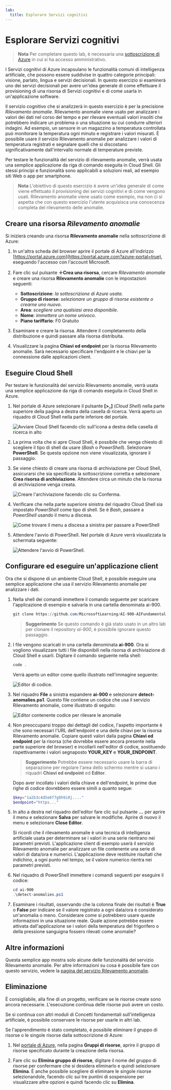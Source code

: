 ```yaml
---
lab:
  title: Esplorare Servizi cognitivi
---
```


# <a name="explore-cognitive-services"></a>Esplorare Servizi cognitivi

> **Nota** Per completare questo lab, è necessaria una [sottoscrizione di Azure](https://azure.microsoft.com/free?azure-portal=true) in cui si ha accesso amministrativo.

I Servizi cognitivi di Azure incapsulano le funzionalità comuni di intelligenza artificiale, che possono essere suddivise in quattro categorie principali: visione, parlato, lingua e servizi decisionali. In questo esercizio si esaminerà uno dei servizi decisionali per avere un'idea generale di come effettuare il provisioning di una risorsa di Servizi cognitivi e di come usarla in un'applicazione software.

Il servizio cognitivo che si analizzerà in questo esercizio è per la precisione *Rilevamento anomalie*. Rilevamento anomalie viene usato per analizzare i valori dei dati nel corso del tempo e per rilevare eventuali valori insoliti che potrebbero indicare un problema o una situazione su cui condurre ulteriori indagini. Ad esempio, un sensore in un magazzino a temperatura controllata può monitorare la temperatura ogni minuto e registrare i valori misurati. È possibile usare il servizio Rilevamento anomalie per analizzare i valori di temperatura registrati e segnalare quelli che si discostano significativamente dall'intervallo normale di temperature previste.

Per testare le funzionalità del servizio di rilevamento anomalie, verrà usata una semplice applicazione da riga di comando eseguita in Cloud Shell. Gli stessi principi e funzionalità sono applicabili a soluzioni reali, ad esempio siti Web o app per smartphone.

> **Nota** L'obiettivo di questo esercizio è avere un'idea generale di come viene effettuato il provisioning dei servizi cognitivi e di come vengono usati. Rilevamento anomalie viene usato come esempio, ma non ci si aspetta che con questo esercizio l'utente acquisisca una conoscenza completa del rilevamento delle anomalie.

## <a name="create-an-anomaly-detector-resource"></a>Creare una risorsa *Rilevamento anomalie*

Si inizierà creando una risorsa **Rilevamento anomalie** nella sottoscrizione di Azure:

1. In un'altra scheda del browser aprire il portale di Azure all'indirizzo [https://portal.azure.com](https://portal.azure.com?azure-portal=true), eseguendo l'accesso con l'account Microsoft.

1. Fare clic sul pulsante **&#65291;Crea una risorsa**, cercare *Rilevamento anomalie* e creare una risorsa **Rilevamento anomalie** con le impostazioni seguenti:
    - **Sottoscrizione**: *la sottoscrizione di Azure usata*.
    - **Gruppo di risorse**: *selezionare un gruppo di risorse esistente o crearne uno nuovo*.
    - **Area**: *scegliere una qualsiasi area disponibile*.
    - **Nome**: *immettere un nome univoco*.
    - **Piano tariffario**: F0 Gratuito

1. Esaminare e creare la risorsa. Attendere il completamento della distribuzione e quindi passare alla risorsa distribuita.

1. Visualizzare la pagina **Chiavi ed endpoint** per la risorsa Rilevamento anomalie. Sarà necessario specificare l'endpoint e le chiavi per la connessione dalle applicazioni client.

## <a name="run-cloud-shell"></a>Eseguire Cloud Shell

Per testare le funzionalità del servizio Rilevamento anomalie, verrà usata una semplice applicazione da riga di comando eseguita in Cloud Shell in Azure.

1. Nel portale di Azure selezionare il pulsante **[>_]** (*Cloud Shell*) nella parte superiore della pagina a destra della casella di ricerca. Verrà aperto un riquadro di Cloud Shell nella parte inferiore del portale.

    ![Avviare Cloud Shell facendo clic sull'icona a destra della casella di ricerca in alto](media/anomaly-detector/powershell-portal-guide-1.png)

1. La prima volta che si apre Cloud Shell, è possibile che venga chiesto di scegliere il tipo di shell da usare (*Bash* o *PowerShell*). Selezionare **PowerShell**. Se questa opzione non viene visualizzata, ignorare il passaggio.  

1. Se viene chiesto di creare una risorsa di archiviazione per Cloud Shell, assicurarsi che sia specificata la sottoscrizione corretta e selezionare **Crea risorsa di archiviazione**. Attendere circa un minuto che la risorsa di archiviazione venga creata.

    ![Creare l'archiviazione facendo clic su Conferma.](media/anomaly-detector/powershell-portal-guide-2.png)

1. Verificare che nella parte superiore sinistra del riquadro Cloud Shell sia impostato *PowerShell* come tipo di shell. Se è *Bash*, passare a *PowerShell* usando il menu a discesa.

    ![Come trovare il menu a discesa a sinistra per passare a PowerShell](media/anomaly-detector/powershell-portal-guide-3.png)

1. Attendere l'avvio di PowerShell. Nel portale di Azure verrà visualizzata la schermata seguente:  

    ![Attendere l'avvio di PowerShell.](media/anomaly-detector/powershell-prompt.png)

## <a name="configure-and-run-a-client-application"></a>Configurare ed eseguire un'applicazione client

Ora che si dispone di un ambiente Cloud Shell, è possibile eseguire una semplice applicazione che usa il servizio Rilevamento anomalie per analizzare i dati.

1. Nella shell dei comandi immettere il comando seguente per scaricare l'applicazione di esempio e salvarla in una cartella denominata ai-900.

    ```PowerShell
    git clone https://github.com/MicrosoftLearning/AI-900-AIFundamentals ai-900
    ```

    >**Suggerimento** Se questo comando è già stato usato in un altro lab per clonare il repository *ai-900*, è possibile ignorare questo passaggio.

1. I file vengono scaricati in una cartella denominata **ai-900**. Ora si vogliono visualizzare tutti i file disponibili nella risorsa di archiviazione di Cloud Shell e usarli. Digitare il comando seguente nella shell:

     ```PowerShell
    code .
    ```

    Verrà aperto un editor come quello illustrato nell'immagine seguente: 

    ![Editor di codice.](media/anomaly-detector/powershell-portal-guide-4.png)

1. Nel riquadro **File** a sinistra espandere **ai-900** e selezionare **detect-anomalies.ps1**. Questo file contiene un codice che usa il servizio Rilevamento anomalie, come illustrato di seguito:

    ![Editor contenente codice per rilevare le anomalie](media/anomaly-detector/detect-anomalies-code.png)

1. Non preoccuparsi troppo dei dettagli del codice, l'aspetto importante è che sono necessari l'URL dell'endpoint e una delle chiavi per la risorsa Rilevamento anomalie. Copiare questi valori dalla pagina **Chiavi ed endpoint** per la risorsa (che dovrebbe essere ancora presente nella parte superiore del browser) e incollarli nell'editor di codice, sostituendo rispettivamente i valori segnaposto **YOUR_KEY** e **YOUR_ENDPOINT**.

    > **Suggerimento** Potrebbe essere necessario usare la barra di separazione per regolare l'area dello schermo mentre si usano i riquadri **Chiavi ed endpoint** ed **Editor**.

    Dopo aver incollato i valori della chiave e dell'endpoint, le prime due righe di codice dovrebbero essere simili a quanto segue:

    ```PowerShell
    $key="1a2b3c4d5e6f7g8h9i0j...."    
    $endpoint="https..."
    ```

1. In alto a destra nel riquadro dell'editor fare clic sul pulsante **...** per aprire il menu e selezionare **Salva** per salvare le modifiche. Aprire di nuovo il menu e selezionare **Close Editor**.

    Si ricordi che il rilevamento anomalie è una tecnica di intelligenza artificiale usata per determinare se i valori in una serie rientrano nei parametri previsti. L'applicazione client di esempio userà il servizio Rilevamento anomalie per analizzare un file contenente una serie di valori di data/ora e numerici. L'applicazione deve restituire risultati che indichino, a ogni punto nel tempo, se il valore numerico rientra nei parametri previsti.

1. Nel riquadro di PowerShell immettere i comandi seguenti per eseguire il codice:

    ```PowerShell
    cd ai-900
    .\detect-anomalies.ps1
    ```

1. Esaminare i risultati, osservando che la colonna finale dei risultati è **True** o **False** per indicare se il valore registrato a ogni data/ora è considerato un'anomalia o meno. Considerare come si potrebbero usare queste informazioni in una situazione reale. Quale azione potrebbe essere attivata dall'applicazione se i valori della temperatura del frigorifero o della pressione sanguigna fossero rilevati come anomalie?  

## <a name="learn-more"></a>Altre informazioni

Questa semplice app mostra solo alcune delle funzionalità del servizio Rilevamento anomalie. Per altre informazioni su cosa è possibile fare con questo servizio, vedere la [pagina del servizio Rilevamento anomalie](https://azure.microsoft.com/services/cognitive-services/anomaly-detector/).

## <a name="clean-up"></a>Eliminazione

È consigliabile, alla fine di un progetto, verificare se le risorse create sono ancora necessarie. L'esecuzione continua delle risorse può avere un costo. 

Se si continua con altri moduli di Concetti fondamentali sull'intelligenza artificiale, è possibile conservare le risorse per usarle in altri lab.

Se l'apprendimento è stato completato, è possibile eliminare il gruppo di risorse o le singole risorse dalla sottoscrizione di Azure:

1. Nel [portale di Azure](https://portal.azure.com/), nella pagina **Gruppi di risorse**, aprire il gruppo di risorse specificato durante la creazione della risorsa.

2. Fare clic su **Elimina gruppo di risorse**, digitare il nome del gruppo di risorse per confermare che si desidera eliminarlo e quindi selezionare **Elimina**. È anche possibile scegliere di eliminare le singole risorse selezionandole, facendo clic sui tre puntini di sospensione per visualizzare altre opzioni e quindi facendo clic su **Elimina**.